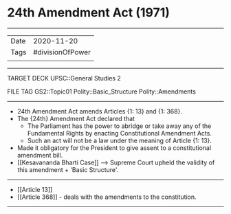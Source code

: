 # 24th Amendment Act (1971)

***

|      |                  |
| ---- | ---------------- |
| Date | 2020-11-20       |
| Tags | #divisionOfPower |
|      |                  |

***

TARGET DECK
UPSC::General Studies 2

FILE TAG
GS2::Topic01 Polity::Basic_Structure Polity::Amendments

***

*   24th Amendment Act amends Articles {1: 13} and {1: 368}.
*   The {24th} Amendment Act declared that
    *   The Parliament has the power to abridge or take away any of the Fundamental Rights by enacting Constitutional Amendment Acts.
    *   Such an act will not be a law under the meaning of Article {1: 13}.
*   Made it obligatory for the President to give assent to a constitutional amendment bill.
*   [[Kesavananda Bharti Case]] --> Supreme Court upheld the validity of this amendment + 'Basic Structure'.
***
<!--ID: 1606267015996-->

*   [[Article 13]]
*   [[Article 368]] - deals with the amendments to the constitution.

***
